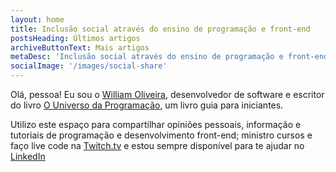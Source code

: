 ```yaml
---
layout: home
title: Inclusão social através do ensino de programação e front-end
postsHeading: Últimos artigos
archiveButtonText: Mais artigos
metaDesc: 'Inclusão social através do ensino de programação e front-end'
socialImage: '/images/social-share'
---
```


Olá, pessoa! Eu sou o [William Oliveira](https://twitter.com/_malabarizando), desenvolvedor de software e escritor do livro [O Universo da Programação](https://www.casadocodigo.com.br/products/livro-universo-programacao), um livro guia para iniciantes.

Utilizo este espaço para compartilhar opiniões pessoais, informação e tutoriais de programação e desenvolvimento front-end; ministro cursos e faço live code na [Twitch.tv](https://twitch.tv/uillaz) e estou sempre disponível para te ajudar no [LinkedIn](https://www.linkedin.com/in/william-oliveira/)
